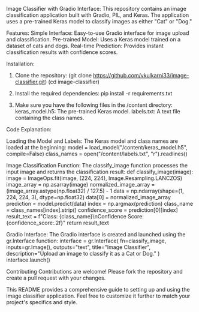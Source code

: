 Image Classifier with Gradio Interface:
This repository contains an image classification application built with Gradio, PIL, and Keras. The application uses a pre-trained Keras model to classify images as either "Cat" or "Dog."

Features:
Simple Interface: Easy-to-use Gradio interface for image upload and classification.
Pre-trained Model: Uses a Keras model trained on a dataset of cats and dogs.
Real-time Prediction: Provides instant classification results with confidence scores.

Installation:
1. Clone the repository:
(git clone https://github.com/vkulkarni33/image-classifier.git)
(cd image-classifier)

2. Install the required dependencies:
pip install -r requirements.txt

3. Make sure you have the following files in the /content directory:
keras_model.h5: The pre-trained Keras model.
labels.txt: A text file containing the class names.

Code Explanation:

Loading the Model and Labels:
The Keras model and class names are loaded at the beginning:
model = load_model("/content/keras_model.h5", compile=False)
class_names = open("/content/labels.txt", "r").readlines()

Image Classification Function:
The classify_image function processes the input image and returns the classification result:
def classify_image(image):
    image = ImageOps.fit(image, (224, 224), Image.Resampling.LANCZOS)
    image_array = np.asarray(image)
    normalized_image_array = (image_array.astype(np.float32) / 127.5) - 1
    data = np.ndarray(shape=(1, 224, 224, 3), dtype=np.float32)
    data[0] = normalized_image_array
    prediction = model.predict(data)
    index = np.argmax(prediction)
    class_name = class_names[index].strip()
    confidence_score = prediction[0][index]
    result_text = f"Class: {class_name}\nConfidence Score: {confidence_score:.2f}"
    return result_text


Gradio Interface:
The Gradio interface is created and launched using the gr.Interface function:
interface = gr.Interface(
    fn=classify_image,
    inputs=gr.Image(),
    outputs="text",
    title="Image Classifier",
    description="Upload an image to classify it as a Cat or Dog."
)
interface.launch()


Contributing
Contributions are welcome! Please fork the repository and create a pull request with your changes.

This README provides a comprehensive guide to setting up and using the image classifier application. Feel free to customize it further to match your project's specifics and style.













